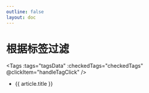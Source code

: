 ```yaml
---
outline: false
layout: doc
---
```


<script setup>
import { articles as srcArticles, tags as srcTags } from "./tags.json"
import { ref, onMounted } from 'vue';
const tagsData = ref(srcTags);
const articles = ref(srcArticles);
const checkedTags = ref([])

const getArticlesByTag = (tag) => {
  return articles.value.filter(article => article.tags.includes(tag))
};

const handleTagClick = (tag) => {
  const index = checkedTags.value.indexOf(tag)
  index === -1 ? checkedTags.value.push(tag) : checkedTags.value.splice(index, 1)
}

const getArticlesByCheckedTag = () => {
  const arr = articles.value.filter(article => checkedTags.value.every(tag => article.tags.includes(tag)))
  return arr
}
</script>

  <h1>根据标签过滤</h1>

<Tags :tags="tagsData" :checkedTags="checkedTags" @clickItem="handleTagClick" />

<div>
  <ul>
    <li v-for="article in getArticlesByCheckedTag()" :key="article.path">
      {{ article.title }}
    </li>
  </ul>
</div>
